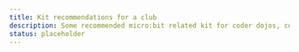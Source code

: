 ```yaml
---
title: Kit recommendations for a club
description: Some recommended micro:bit related kit for coder dojos, code clubs, and after-school clubs.  Everything from croc clips to motor driver boards.
status: placeholder
---
```

